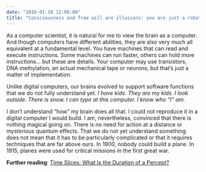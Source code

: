 ```yaml
---
date: "2016-01-18 12:00:00"
title: "Consciousness and free will are illusions: you are just a robot"
---
```




As a computer scientist, it is natural for me to view the brain as a computer. And though computers have different abilities, they are also very much all equivalent at a fundamental level. You have machines that can read and execute instructions. Some machines can run faster, others can hold more instructions&hellip; but these are details. Your computer may use transistors, DNA methylation, an actual mechanical tape or neurons, but that&rsquo;s just a matter of implementation.

Unlike digital computers, our brains evolved to support software functions that we do not fully understand yet.
<em>I have kids. They are my kids. I look outside. There is snow. I can type at this computer. I know who &ldquo;I&rdquo; am.<br/>
</em>

I don&rsquo;t understand &ldquo;how&rdquo; my brain does all that. I could not reproduce it in a digital computer I would build. I am, nevertheless, convinced that there is nothing magical going on. There is no need for action at a distance or mysterious quantum effects. That we do not yet understand something does not mean that it has to be particularly complicated or that it requires techniques that are far above ours. In 1900, nobody could build a plane. In 1915, planes were used for critical missions in the first great war.

__Further reading__: [Time Slices: What Is the Duration of a Percept?](http://journals.plos.org/plosbiology/article?id=10.1371/journal.pbio.1002433)

